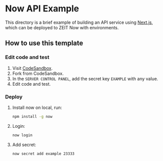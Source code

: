 # Now API Example

This directory is a brief example of building an API service using [Next.js](https://nextjs.org), which can be deployed to ZEIT Now with environments.

## How to use this template

### Edit code and test

1. Visit [CodeSandbox](https://codesandbox.io/s/github/crzidea/now-api-example).
2. Fork from CodeSandbox.
3. In the `SERVER CONTROL PANEL`, add the secret key `EXAMPLE` with any value.
4. Edit code and test.

### Deploy

1. Install now on local, run:
   ```sh
   npm install -g now
   ```
2. Login:
   ```sh
   now login
   ```
3. Add secret:
   ```sh
   now secret add example 23333
   ```
